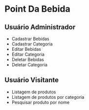 # Point Da Bebida

## Usuário Administrador 

* Cadastrar Bebidas
* Cadastrar Categoria
* Editar Bebidas
* Editar Categoria
* Deletar Bebidas 
* Deletar Categoria

## Usuário Visitante
* Listagem de produtos
* Listagem de produtos por categoria
* Pesquisar produto por nome
